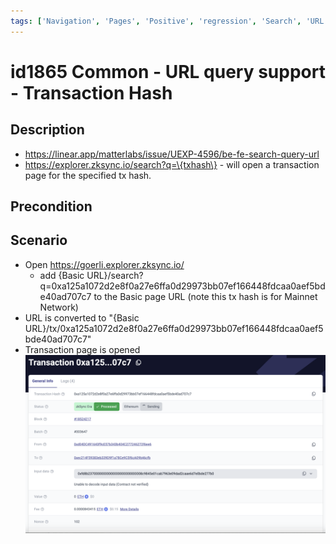 ```yaml
---
tags: ['Navigation', 'Pages', 'Positive', 'regression', 'Search', 'URL', 'Active']
---
```


# id1865 Common - URL query support - Transaction Hash

## Description
  - https://linear.app/matterlabs/issue/UEXP-4596/be-fe-search-query-url
  - https://explorer.zksync.io/search?q=\{txhash\} - will open a transaction page for the specified tx hash.

## Precondition


## Scenario
- Open https://goerli.explorer.zksync.io/
    - add \{Basic URL\}/search?q=0xa125a1072d2e8f0a27e6ffa0d29973bb07ef166448fdcaa0aef5bde40ad707c7 to the Basic page URL (note this tx hash is for Mainnet Network)
- URL is converted to "\{Basic URL\}/tx/0xa125a1072d2e8f0a27e6ffa0d29973bb07ef166448fdcaa0aef5bde40ad707c7"
- Transaction page is opened
  ![Screenshot](../../../static/img/Common/id1865_1.png)